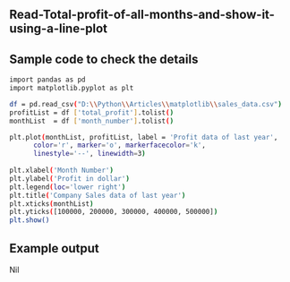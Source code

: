 ## Read-Total-profit-of-all-months-and-show-it-using-a-line-plot
## Sample code to check the details 
```sh
import pandas as pd
import matplotlib.pyplot as plt  

df = pd.read_csv("D:\\Python\\Articles\\matplotlib\\sales_data.csv")
profitList = df ['total_profit'].tolist()
monthList  = df ['month_number'].tolist()

plt.plot(monthList, profitList, label = 'Profit data of last year', 
      color='r', marker='o', markerfacecolor='k', 
      linestyle='--', linewidth=3)
      
plt.xlabel('Month Number')
plt.ylabel('Profit in dollar')
plt.legend(loc='lower right')
plt.title('Company Sales data of last year')
plt.xticks(monthList)
plt.yticks([100000, 200000, 300000, 400000, 500000])
plt.show()
```
## Example output
Nil
